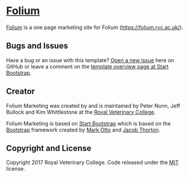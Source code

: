 # [Folium](https://royalveterinarycollege.github.io/Folium-marketing-site/) 

[Folium](https://royalveterinarycollege.github.io/Folium-marketing-site/) is a one page marketing site for Folium (https://folium.rvc.ac.uk/).



## Bugs and Issues

Have a bug or an issue with this template? [Open a new issue](https://github.com/BlackrockDigital/startbootstrap-creative/issues) here on GitHub or leave a comment on the [template overview page at Start Bootstrap](http://startbootstrap.com/template-overviews/creative/).

## Creator

Folium Marketing was created by and is maintained by Peter Nunn, Jeff Bullock and Kim Whittlestone at the  [Royal Veterinary College](http://www.rvc.ac.uk).


Folium Marketing is based  on [Start Bootstrap](http://startbootstrap.com/) which is based on the [Bootstrap](http://getbootstrap.com/) framework created by [Mark Otto](https://twitter.com/mdo) and [Jacob Thorton](https://twitter.com/fat).

## Copyright and License

Copyright 2017 Royal Veterinary College. Code released under the [MIT](https://github.com/BlackrockDigital/startbootstrap-creative/blob/gh-pages/LICENSE) license.